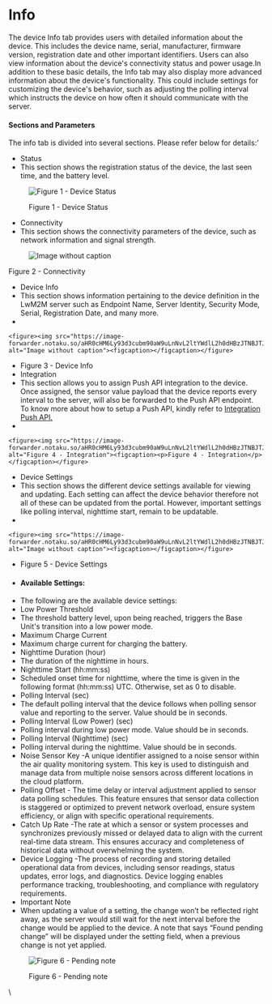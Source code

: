 # Info

The device Info tab provides users with detailed information about the device. This includes the device name, serial, manufacturer, firmware version, registration date and other important identifiers. Users can also view information about the device's connectivity status and power usage.In addition to these basic details, the Info tab may also display more advanced information about the device's functionality. This could include settings for customizing the device's behavior, such as adjusting the polling interval which instructs the device on how often it should communicate with the server.

#### Sections and Parameters <a href="#a425d258224748ab8ac14f23afefc8cc" id="a425d258224748ab8ac14f23afefc8cc"></a>

The info tab is divided into several sections. Please refer below for details:’

* Status
* This section shows the registration status of the device, the last seen time, and the battery level.

<figure><img src="https://image-forwarder.notaku.so/aHR0cHM6Ly93d3cubm90aW9uLnNvL2ltYWdlL2h0dHBzJTNBJTJGJTJGczMtdXMtd2VzdC0yLmFtYXpvbmF3cy5jb20lMkZzZWN1cmUubm90aW9uLXN0YXRpYy5jb20lMkYwYjEyMzNhOC1lZjY2LTRmYmQtYTgyOS0xNDM5N2U3ZDk2YTMlMkZVbnRpdGxlZC5wbmc_dGFibGU9YmxvY2smc3BhY2VJZD04YTlhZWQwNi1mODQ0LTRkZTQtYjk2Yi1jMTUyNjkzMWM1NTcmaWQ9NDAwZTI2NWQtNDFjNi00NGI3LThjODgtYmYyZmZmNDFlMDM0JmNhY2hlPXYyJndpZHRoPTE0MTUuOTM3NQ==" alt="Figure 1 - Device Status"><figcaption><p>Figure 1 - Device Status</p></figcaption></figure>

* Connectivity
* This section shows the connectivity parameters of the device, such as network information and signal strength.

<figure><img src="https://image-forwarder.notaku.so/aHR0cHM6Ly93d3cubm90aW9uLnNvL2ltYWdlL2h0dHBzJTNBJTJGJTJGcHJvZC1maWxlcy1zZWN1cmUuczMudXMtd2VzdC0yLmFtYXpvbmF3cy5jb20lMkY4YTlhZWQwNi1mODQ0LTRkZTQtYjk2Yi1jMTUyNjkzMWM1NTclMkY4NmYwYzNiZS1mNDkxLTQ1NGQtYmJjNy0xZDRkYTk1MzAxMzQlMkZpbWFnZS5wbmc_dGFibGU9YmxvY2smc3BhY2VJZD04YTlhZWQwNi1mODQ0LTRkZTQtYjk2Yi1jMTUyNjkzMWM1NTcmaWQ9MTc1ZDliODMtY2NhYy04MDkzLWI2NjItZDAwNzI0YzdmYWZjJmNhY2hlPXYyJndpZHRoPTE0NDA=" alt="Image without caption"><figcaption></figcaption></figure>

Figure 2 - Connectivity

* Device Info
* This section shows information pertaining to the device definition in the LwM2M server such as Endpoint Name, Server Identity, Security Mode, Serial, Registration Date, and many more.
*

    <figure><img src="https://image-forwarder.notaku.so/aHR0cHM6Ly93d3cubm90aW9uLnNvL2ltYWdlL2h0dHBzJTNBJTJGJTJGcHJvZC1maWxlcy1zZWN1cmUuczMudXMtd2VzdC0yLmFtYXpvbmF3cy5jb20lMkY4YTlhZWQwNi1mODQ0LTRkZTQtYjk2Yi1jMTUyNjkzMWM1NTclMkYyM2M1N2U5YS0wOWE5LTRkNDctOGVkOC04N2YxOTZmYzE4NzMlMkZpbWFnZS5wbmc_dGFibGU9YmxvY2smc3BhY2VJZD04YTlhZWQwNi1mODQ0LTRkZTQtYjk2Yi1jMTUyNjkzMWM1NTcmaWQ9MTc1ZDliODMtY2NhYy04MDdjLWE3ZjAtZTBjNjRlNzcyNDQwJmNhY2hlPXYyJndpZHRoPTExNTI=" alt="Image without caption"><figcaption></figcaption></figure>
* Figure 3 - Device Info
* Integration
* This section allows you to assign Push API integration to the device. Once assigned, the sensor value payload that the device reports every interval to the server, will also be forwarded to the Push API endpoint. To know more about how to setup a Push API, kindly refer to [Integration Push API.](https://docs.sensorbee.com/sensorbee-cloud-services/integration/push-api)
*

    <figure><img src="https://image-forwarder.notaku.so/aHR0cHM6Ly93d3cubm90aW9uLnNvL2ltYWdlL2h0dHBzJTNBJTJGJTJGczMtdXMtd2VzdC0yLmFtYXpvbmF3cy5jb20lMkZzZWN1cmUubm90aW9uLXN0YXRpYy5jb20lMkY3YTU3ZDZkMy02NWMwLTQ4ZTQtOWYwMy0xZGRmMzM3Mzg3NGQlMkZVbnRpdGxlZC5wbmc_dGFibGU9YmxvY2smc3BhY2VJZD04YTlhZWQwNi1mODQ0LTRkZTQtYjk2Yi1jMTUyNjkzMWM1NTcmaWQ9NWI5OGM3MGQtY2JhNC00Y2E1LWI1YjYtNzcyNmFlMzM1ZmVjJmNhY2hlPXYyJndpZHRoPTEzNTkuOTUzMTI1" alt="Figure 4 - Integration"><figcaption><p>Figure 4 - Integration</p></figcaption></figure>
* Device Settings
* This section shows the different device settings available for viewing and updating. Each setting can affect the device behavior therefore not all of these can be updated from the portal. However, important settings like polling interval, nighttime start, remain to be updatable.
*

    <figure><img src="https://image-forwarder.notaku.so/aHR0cHM6Ly93d3cubm90aW9uLnNvL2ltYWdlL2h0dHBzJTNBJTJGJTJGcHJvZC1maWxlcy1zZWN1cmUuczMudXMtd2VzdC0yLmFtYXpvbmF3cy5jb20lMkY4YTlhZWQwNi1mODQ0LTRkZTQtYjk2Yi1jMTUyNjkzMWM1NTclMkY5MjI2NmYxNy0wNjNkLTQ5ZjUtOWQwMS03ZmZmNGYyNGY2ODglMkZpbWFnZS5wbmc_dGFibGU9YmxvY2smc3BhY2VJZD04YTlhZWQwNi1mODQ0LTRkZTQtYjk2Yi1jMTUyNjkzMWM1NTcmaWQ9MTc1ZDliODMtY2NhYy04MDhmLTlmYmUtZmVmZjYwNDk0NTI5JmNhY2hlPXYyJndpZHRoPTExNTkuOTUwMDczMjQyMTg3NQ==" alt="Image without caption"><figcaption></figcaption></figure>
* Figure 5 - Device Settings
* #### Available Settings: <a href="#id-5f6f41b7d9c14d79b7a133265284f4c3" id="id-5f6f41b7d9c14d79b7a133265284f4c3"></a>
* The following are the available device settings:
* Low Power Threshold
* The threshold battery level, upon being reached, triggers the Base Unit's transition into a low power mode.
* Maximum Charge Current
* Maximum charge current for charging the battery.
* Nighttime Duration (hour)
* The duration of the nighttime in hours.
* Nighttime Start (hh:mm:ss)
* Scheduled onset time for nighttime, where the time is given in the following format (hh:mm:ss) UTC. Otherwise, set as 0 to disable.
* Polling Interval (sec)
* The default polling interval that the device follows when polling sensor value and reporting to the server. Value should be in seconds.
* Polling Interval (Low Power) (sec)
* Polling interval during low power mode. Value should be in seconds.
* Polling Interval (Nighttime) (sec)
* Polling interval during the nighttime. Value should be in seconds.
* Noise Sensor Key -A unique identifier assigned to a noise sensor within the air quality monitoring system. This key is used to distinguish and manage data from multiple noise sensors across different locations in the cloud platform.
* Polling Offset - The time delay or interval adjustment applied to sensor data polling schedules. This feature ensures that sensor data collection is staggered or optimized to prevent network overload, ensure system efficiency, or align with specific operational requirements.
* Catch Up Rate -The rate at which a sensor or system processes and synchronizes previously missed or delayed data to align with the current real-time data stream. This ensures accuracy and completeness of historical data without overwhelming the system.
* Device Logging -The process of recording and storing detailed operational data from devices, including sensor readings, status updates, error logs, and diagnostics. Device logging enables performance tracking, troubleshooting, and compliance with regulatory requirements.
* Important Note
* When updating a value of a setting, the change won’t be reflected right away, as the server would still wait for the next interval before the change would be applied to the device. A note that says “Found pending change” will be displayed under the setting field, when a previous change is not yet applied.

<figure><img src="https://image-forwarder.notaku.so/aHR0cHM6Ly93d3cubm90aW9uLnNvL2ltYWdlL2h0dHBzJTNBJTJGJTJGczMtdXMtd2VzdC0yLmFtYXpvbmF3cy5jb20lMkZzZWN1cmUubm90aW9uLXN0YXRpYy5jb20lMkYxODQxNDA5ZC1lMjkzLTQ1OWItYWFiNS00N2FmOWY4Yjg4ZmYlMkZVbnRpdGxlZC5wbmc_dGFibGU9YmxvY2smc3BhY2VJZD04YTlhZWQwNi1mODQ0LTRkZTQtYjk2Yi1jMTUyNjkzMWM1NTcmaWQ9OTE1NTQyODAtNjNmNi00NzJmLWIzOTQtN2U4MGM4Y2Y4YWJkJmNhY2hlPXYyJndpZHRoPTEyMTguNTUwMDQ4ODI4MTI1" alt="Figure 6 - Pending note"><figcaption><p>Figure 6 - Pending note</p></figcaption></figure>

\
